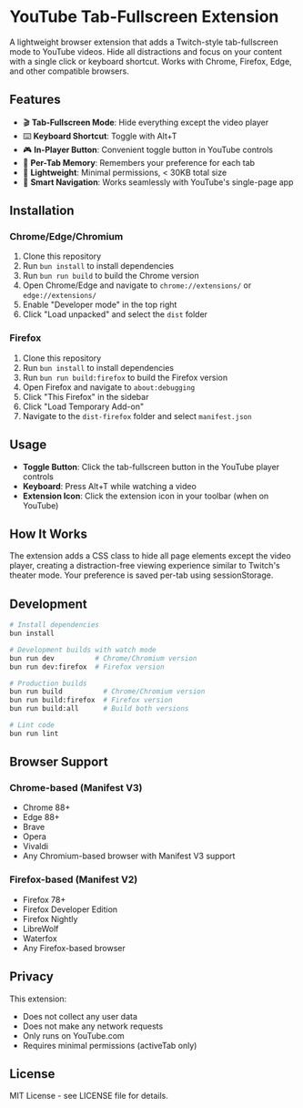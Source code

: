 # YouTube Tab-Fullscreen Extension

A lightweight browser extension that adds a Twitch-style tab-fullscreen mode to YouTube videos. Hide all distractions and focus on your content with a single click or keyboard shortcut. Works with Chrome, Firefox, Edge, and other compatible browsers.

## Features

- 🎬 **Tab-Fullscreen Mode**: Hide everything except the video player
- ⌨️ **Keyboard Shortcut**: Toggle with Alt+T
- 🎮 **In-Player Button**: Convenient toggle button in YouTube controls
- 💾 **Per-Tab Memory**: Remembers your preference for each tab
- 🚀 **Lightweight**: Minimal permissions, < 30KB total size
- 🎯 **Smart Navigation**: Works seamlessly with YouTube's single-page app

## Installation

### Chrome/Edge/Chromium

1. Clone this repository
2. Run `bun install` to install dependencies
3. Run `bun run build` to build the Chrome version
4. Open Chrome/Edge and navigate to `chrome://extensions/` or `edge://extensions/`
5. Enable "Developer mode" in the top right
6. Click "Load unpacked" and select the `dist` folder

### Firefox

1. Clone this repository
2. Run `bun install` to install dependencies
3. Run `bun run build:firefox` to build the Firefox version
4. Open Firefox and navigate to `about:debugging`
5. Click "This Firefox" in the sidebar
6. Click "Load Temporary Add-on"
7. Navigate to the `dist-firefox` folder and select `manifest.json`

## Usage

- **Toggle Button**: Click the tab-fullscreen button in the YouTube player controls
- **Keyboard**: Press Alt+T while watching a video
- **Extension Icon**: Click the extension icon in your toolbar (when on YouTube)

## How It Works

The extension adds a CSS class to hide all page elements except the video player, creating a distraction-free viewing experience similar to Twitch's theater mode. Your preference is saved per-tab using sessionStorage.

## Development

```bash
# Install dependencies
bun install

# Development builds with watch mode
bun run dev          # Chrome/Chromium version
bun run dev:firefox  # Firefox version

# Production builds
bun run build          # Chrome/Chromium version
bun run build:firefox  # Firefox version
bun run build:all      # Build both versions

# Lint code
bun run lint
```

## Browser Support

### Chrome-based (Manifest V3)
- Chrome 88+
- Edge 88+
- Brave
- Opera
- Vivaldi
- Any Chromium-based browser with Manifest V3 support

### Firefox-based (Manifest V2)
- Firefox 78+
- Firefox Developer Edition
- Firefox Nightly
- LibreWolf
- Waterfox
- Any Firefox-based browser

## Privacy

This extension:
- Does not collect any user data
- Does not make any network requests
- Only runs on YouTube.com
- Requires minimal permissions (activeTab only)

## License

MIT License - see LICENSE file for details.